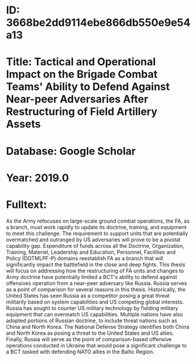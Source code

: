 # ID: 3668be2dd9114ebe866db550e9e54a13
# Title: Tactical and Operational Impact on the Brigade Combat Teams' Ability to Defend Against Near-peer Adversaries After Restructuring of Field Artillery Assets
# Database: Google Scholar
# Year: 2019.0
# Fulltext:
As the Army refocuses on large-scale ground combat operations, the FA, as a branch, must work rapidly to update its doctrine, training, and equipment to meet this challenge.
The requirement to support units that are potentially overmatched and outranged by US adversaries will prove to be a pivotal capability gap.
Expenditure of funds across all the Doctrine, Organization, Training, Materiel, Leadership and Education, Personnel, Facilities and Policy (DOTMLPF-P) domains reestablish FA as a branch that will significantly impact the battlefield in the close and deep fights.
This thesis will focus on addressing how the restructuring of FA units and changes to Army doctrine have potentially limited a BCT's ability to defend against offensives operation from a near-peer adversary like Russia.
Russia serves as a point of comparison for several reasons in this thesis.
Historically, the United States has seen Russia as a competitor posing a great threat militarily based on system capabilities and US competing global interests.
Russia has sought to counter US military technology by fielding military equipment that can overmatch US capabilities.
Multiple nations have also adopted portions of Russian doctrine, to include threat nations such as China and North Korea.
The National Defense Strategy identifies both China and North Korea as posing a threat to the United States and US allies.
Finally, Russia will serve as the point of comparison-based offensive operations conducted in Ukraine that would pose a significant challenge to a BCT tasked with defending NATO allies in the Baltic Region.